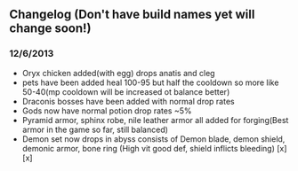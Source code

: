 ## Changelog (Don't have build names yet will change soon!)

### 12/6/2013
* Oryx chicken added(with egg) drops anatis and cleg
* pets have been added heal 100-95 but half the cooldown so more like 50-40(mp cooldown will be increased ot balance better)
* Draconis bosses have been added with normal drop rates
* Gods now have normal potion drop rates ~5%
* Pyramid armor, sphinx robe, nile leather armor all added for forging(Best armor in the game so far, still balanced)
* Demon set now drops in abyss consists of Demon blade, demon shield, demonic armor, bone ring (High vit good def, shield inflicts bleeding)
[x]
[x]
